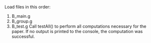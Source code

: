 Load files in this order:
1. B_main.g
2. B_group.g
3. B_test.g
Call testAll() to perform all computations necessary for the paper. If no output is printed to the console, the computation was successful.

